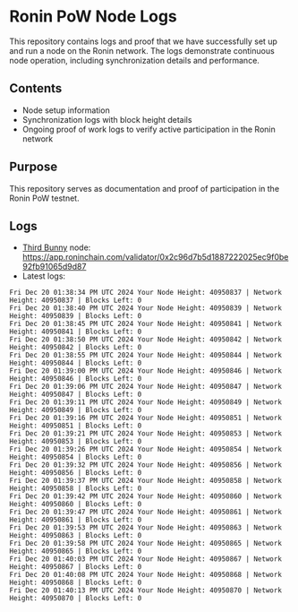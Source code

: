 # Ronin PoW Node Logs

This repository contains logs and proof that we have successfully set up and run a node on the Ronin network. The logs demonstrate continuous node operation, including synchronization details and performance.

## Contents

- Node setup information
- Synchronization logs with block height details
- Ongoing proof of work logs to verify active participation in the Ronin network

## Purpose

This repository serves as documentation and proof of participation in the Ronin PoW testnet.

## Logs

- [Third Bunny](https://thirdbunny.xyz/) node: https://app.roninchain.com/validator/0x2c96d7b5d1887222025ec9f0be92fb91065d9d87
- Latest logs:
```
Fri Dec 20 01:38:34 PM UTC 2024 Your Node Height: 40950837 | Network Height: 40950837 | Blocks Left: 0
Fri Dec 20 01:38:40 PM UTC 2024 Your Node Height: 40950839 | Network Height: 40950839 | Blocks Left: 0
Fri Dec 20 01:38:45 PM UTC 2024 Your Node Height: 40950841 | Network Height: 40950841 | Blocks Left: 0
Fri Dec 20 01:38:50 PM UTC 2024 Your Node Height: 40950842 | Network Height: 40950842 | Blocks Left: 0
Fri Dec 20 01:38:55 PM UTC 2024 Your Node Height: 40950844 | Network Height: 40950844 | Blocks Left: 0
Fri Dec 20 01:39:00 PM UTC 2024 Your Node Height: 40950846 | Network Height: 40950846 | Blocks Left: 0
Fri Dec 20 01:39:06 PM UTC 2024 Your Node Height: 40950847 | Network Height: 40950847 | Blocks Left: 0
Fri Dec 20 01:39:11 PM UTC 2024 Your Node Height: 40950849 | Network Height: 40950849 | Blocks Left: 0
Fri Dec 20 01:39:16 PM UTC 2024 Your Node Height: 40950851 | Network Height: 40950851 | Blocks Left: 0
Fri Dec 20 01:39:21 PM UTC 2024 Your Node Height: 40950853 | Network Height: 40950853 | Blocks Left: 0
Fri Dec 20 01:39:26 PM UTC 2024 Your Node Height: 40950854 | Network Height: 40950854 | Blocks Left: 0
Fri Dec 20 01:39:32 PM UTC 2024 Your Node Height: 40950856 | Network Height: 40950856 | Blocks Left: 0
Fri Dec 20 01:39:37 PM UTC 2024 Your Node Height: 40950858 | Network Height: 40950858 | Blocks Left: 0
Fri Dec 20 01:39:42 PM UTC 2024 Your Node Height: 40950860 | Network Height: 40950860 | Blocks Left: 0
Fri Dec 20 01:39:47 PM UTC 2024 Your Node Height: 40950861 | Network Height: 40950861 | Blocks Left: 0
Fri Dec 20 01:39:53 PM UTC 2024 Your Node Height: 40950863 | Network Height: 40950863 | Blocks Left: 0
Fri Dec 20 01:39:58 PM UTC 2024 Your Node Height: 40950865 | Network Height: 40950865 | Blocks Left: 0
Fri Dec 20 01:40:03 PM UTC 2024 Your Node Height: 40950867 | Network Height: 40950867 | Blocks Left: 0
Fri Dec 20 01:40:08 PM UTC 2024 Your Node Height: 40950868 | Network Height: 40950868 | Blocks Left: 0
Fri Dec 20 01:40:13 PM UTC 2024 Your Node Height: 40950870 | Network Height: 40950870 | Blocks Left: 0
```
